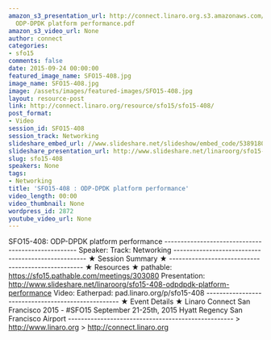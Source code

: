 ```yaml
---
amazon_s3_presentation_url: http://connect.linaro.org.s3.amazonaws.com/sfo15/Presentations/09-24-Thursday/SFO15-408-
  ODP-DPDK platform performance.pdf
amazon_s3_video_url: None
author: connect
categories:
- sfo15
comments: false
date: 2015-09-24 00:00:00
featured_image_name: SFO15-408.jpg
image_name: SFO15-408.jpg
image: /assets/images/featured-images/SFO15-408.jpg
layout: resource-post
link: http://connect.linaro.org/resource/sfo15/sfo15-408/
post_format:
- Video
session_id: SFO15-408
session_track: Networking
slideshare_embed_url: //www.slideshare.net/slideshow/embed_code/53891809
slideshare_presentation_url: http://www.slideshare.net/linaroorg/sfo15-408-odpdpdk-platform-performance
slug: sfo15-408
speakers: None
tags:
- Networking
title: 'SFO15-408 : ODP-DPDK platform performance'
video_length: 00:00
video_thumbnail: None
wordpress_id: 2872
youtube_video_url: None
---
```


SFO15-408: ODP-DPDK platform performance --------------------------------------------------- Speaker: Track: Networking --------------------------------------------------- ★ Session Summary ★ --------------------------------------------------- ★ Resources ★ pathable: https://sfo15.pathable.com/meetings/303080 Presentation: http://www.slideshare.net/linaroorg/sfo15-408-odpdpdk-platform-performance Video: Eatherpad: pad.linaro.org/p/sfo15-408 --------------------------------------------------- ★ Event Details ★ Linaro Connect San Francisco 2015 - #SFO15 September 21-25th, 2015 Hyatt Regency San Francisco Airport --------------------------------------------------- > http://www.linaro.org > http://connect.linaro.org
